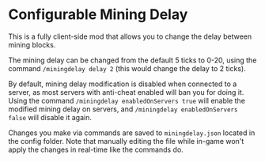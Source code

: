# Configurable Mining Delay

This is a fully client-side mod that allows you to change the delay between mining blocks.

The mining delay can be changed from the default 5 ticks to 0-20, using the command `/miningdelay delay 2` (this would change the delay to 2 ticks).

By default, mining delay modification is disabled when connected to a server, as most servers with anti-cheat enabled will ban you for doing it. Using the command `/miningdelay enabledOnServers true` will enable the modified mining delay on servers, and `/miningdelay enabledOnServers false` will disable it again.

Changes you make via commands are saved to `miningdelay.json` located in the config folder. Note that manually editing the file while in-game won't apply the changes in real-time like the commands do.